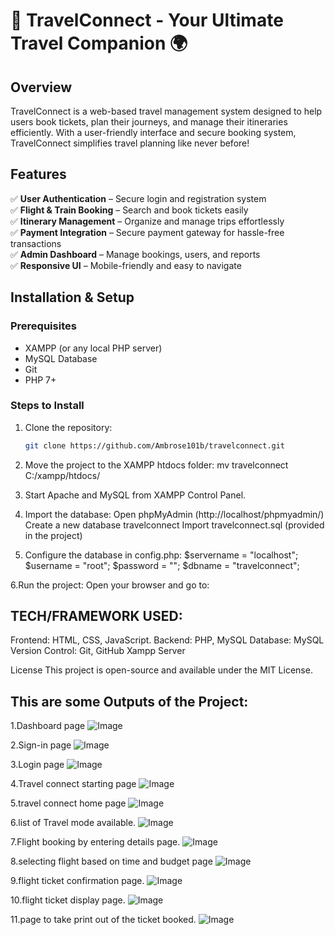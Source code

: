 # 🛫 TravelConnect - Your Ultimate Travel Companion 🌍

## **Overview**
TravelConnect is a web-based travel management system designed to help users book tickets, plan their journeys, and manage their itineraries efficiently. With a user-friendly interface and secure booking system, TravelConnect simplifies travel planning like never before!

## **Features**
✅ **User Authentication** – Secure login and registration system  
✅ **Flight & Train Booking** – Search and book tickets easily  
✅ **Itinerary Management** – Organize and manage trips effortlessly  
✅ **Payment Integration** – Secure payment gateway for hassle-free transactions  
✅ **Admin Dashboard** – Manage bookings, users, and reports  
✅ **Responsive UI** – Mobile-friendly and easy to navigate  

## **Installation & Setup**
### **Prerequisites**
- XAMPP (or any local PHP server)  
- MySQL Database  
- Git  
- PHP 7+  

### **Steps to Install**
1. Clone the repository:
   ```sh
   git clone https://github.com/Ambrose101b/travelconnect.git

2. Move the project to the XAMPP htdocs folder:
   mv travelconnect C:/xampp/htdocs/

3. Start Apache and MySQL from XAMPP Control Panel.

4. Import the database:
Open phpMyAdmin (http://localhost/phpmyadmin/)
Create a new database travelconnect
Import travelconnect.sql (provided in the project)

5. Configure the database in config.php:
   $servername = "localhost";
   $username = "root";
   $password = "";
   $dbname = "travelconnect";

6.Run the project:
   Open your browser and go to:

## TECH/FRAMEWORK USED:
Frontend: HTML, CSS, JavaScript.
Backend: PHP, MySQL
Database: MySQL
Version Control: Git, GitHub
Xampp Server

License
This project is open-source and available under the MIT License.

## This are some Outputs of the Project:

1.Dashboard page
![Image](https://github.com/user-attachments/assets/8ce90421-84b1-4007-84ba-0af357ab64d1)

2.Sign-in page
![Image](https://github.com/user-attachments/assets/234fecf9-7841-4340-9a5f-1b8d1f76a1ea)

3.Login page
![Image](https://github.com/user-attachments/assets/3ee348c2-a2cc-469a-a715-2995863f5a99)

4.Travel connect starting page
![Image](https://github.com/user-attachments/assets/b7687c65-5bac-4e5b-ba50-9b16bd709477)

5.travel connect home page
![Image](https://github.com/user-attachments/assets/5e144840-ad6b-46a0-bdaf-f1fad5a0c4f1)

6.list of Travel mode available.
![Image](https://github.com/user-attachments/assets/8c549f6d-51d1-4c8f-961a-3fc72b197d27)

7.Flight booking by entering details page.
![Image](https://github.com/user-attachments/assets/1f486cb1-ada3-4a92-8fef-51216f33bd2d)

8.selecting flight based on time and budget page
![Image](https://github.com/user-attachments/assets/41bff652-4415-4a42-a495-f4ac6025e765)

9.flight ticket confirmation page.
![Image](https://github.com/user-attachments/assets/647d147f-cf3c-497b-ac34-bc652b144161)

10.flight ticket display page.
![Image](https://github.com/user-attachments/assets/69bf47c1-14f8-4e86-acda-43d5c51e633b)

11.page to take print out of the ticket booked.
![Image](https://github.com/user-attachments/assets/9607fb53-6594-4b5c-95f5-e8466a87f627)


